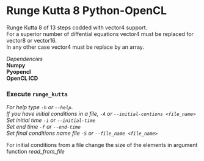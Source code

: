 # Runge Kutta 8 Python-OpenCL <br />

Runge Kutta 8 of 13 steps codded with vector4 support. <br />
For a superior number of diffential equations vector4 must be replaced for vector8 or vector16.<br />
In any other case vector4 must be replace by an array. <br />


*Dependencies* <br />
__Numpy__ <br />
__Pyopencl__ <br />
__OpenCL ICD__ <br />


### Execute `runge_kutta` <br />
*For help type `-h` or `--help`*. <br />
*If you have initial conditions in a file, `-A` or `--initial-contions <file_name>`* <br />
*Set initial time `-i` or `--initial-time`* <br />
*Set end time `-f` or `--end-time`* <br />
*Set final conditions name file `-S` or `--file_name <file_name>`* <br />

For initial conditions from a file change the size of the elements in argument function *read_from_file* <br />

